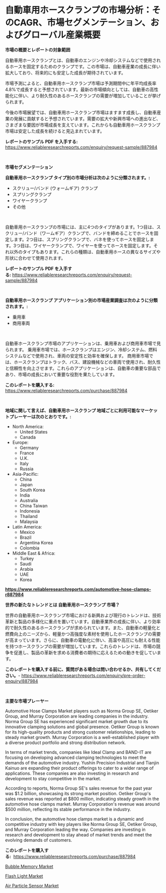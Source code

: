 <p><h1>自動車用ホースクランプの市場分析：そのCAGR、市場セグメンテーション、およびグローバル産業概要</h1></p><p><strong>市場の概要とレポートの対象範囲</strong></p>
<p><p>自動車用ホースクランプとは、自動車のエンジンや冷却システムなどで使用されるホースを固定するためのクランプです。この市場は、自動車産業の成長に伴い拡大しており、将来的にも安定した成長が期待されています。</p><p>市場予測によると、自動車用ホースクランプ市場は予測期間中に年平均成長率4.8%で成長すると予想されています。最新の市場傾向としては、自動車の高性能化に伴い、より耐久性のあるホースクランプの需要が増加していることが挙げられます。</p><p>今後の市場展望では、自動車用ホースクランプ市場はますます成長し、自動車産業の発展に貢献すると予想されています。需要の拡大や新興市場への進出など、さまざまな要因が市場成長を支えています。これからも自動車用ホースクランプ市場は安定した成長を続けると見込まれています。</p></p>
<p><strong>レポートのサンプル PDF を入手する:</strong> <a href="https://www.reliableresearchreports.com/enquiry/request-sample/887984">https://www.reliableresearchreports.com/enquiry/request-sample/887984</a></p>
<p>&nbsp;</p>
<p><strong>市場セグメンテーション</strong></p>
<p><strong>自動車用ホースクランプ タイプ別の市場分析は次のように分類されます。:</strong></p>
<p><ul><li>スクリュー/バンド (ウォームギア) クランプ</li><li>スプリングクランプ</li><li>ワイヤークランプ</li><li>その他</li></ul></p>
<p>&nbsp;</p>
<p><p>自動車用ホースクランプの市場には、主に4つのタイプがあります。1つ目は、スクリュー/バンド（ワームギア）クランプで、バンドを締めることでホースを固定します。2つ目は、スプリングクランプで、バネを使ってホースを固定します。3つ目は、ワイヤークランプで、ワイヤーを使ってホースを固定します。それ以外のタイプもあります。これらの種類は、自動車用ホースの異なるサイズや形状に合わせて使用されます。</p></p>
<p><strong>レポートのサンプル PDF を入手する:</strong>&nbsp;<a href="https://www.reliableresearchreports.com/enquiry/request-sample/887984">https://www.reliableresearchreports.com/enquiry/request-sample/887984</a></p>
<p>&nbsp;</p>
<p><strong> 自動車用ホースクランプ アプリケーション別の市場産業調査は次のように分類されます。:</strong></p>
<p><ul><li>乗用車</li><li>商用車両</li></ul></p>
<p>&nbsp;</p>
<p><p>自動車ホースクランプ市場のアプリケーションは、乗用車および商用車市場で見られます。 乗用車市場では、ホースクランプはエンジン、冷却システム、燃料システムなどで使用され、車両の安定性と効率を確保します。 商用車市場では、ホースクランプはトラック、バス、建設機械などの車両で使用され、耐久性と信頼性を向上させます。これらのアプリケーションは、自動車の重要な部品であり、市場の成長において重要な役割を果たしています。</p></p>
<p><strong>このレポートを購入する:</strong>&nbsp; <a href="https://www.reliableresearchreports.com/purchase/887984">https://www.reliableresearchreports.com/purchase/887984</a></p>
<p>&nbsp;</p>
<p><strong>地域に関して言えば、自動車用ホースクランプ 地域ごとに利用可能なマーケットプレーヤーは次のとおりです。:</strong></p>
<p><ul>
    <li>
        North America:
        <ul>
            <li>United States</li>
            <li>Canada</li>
        </ul>
    </li>
    <li>
        Europe:
        <ul>
            <li>Germany</li>
            <li>France</li>
            <li>U.K.</li>
            <li>Italy</li>
            <li>Russia</li>
        </ul>
    </li>
    <li>
        Asia-Pacific:
        <ul>
            <li>China</li>
            <li>Japan</li>
            <li>South Korea</li>
            <li>India</li>
            <li>Australia</li>
            <li>China Taiwan</li>
            <li>Indonesia</li>
            <li>Thailand</li>
            <li>Malaysia</li>
        </ul>
    </li>
    <li>
        Latin America:
        <ul>
            <li>Mexico</li>
            <li>Brazil</li>
            <li>Argentina Korea</li>
            <li>Colombia</li>
        </ul>
    </li>
    <li>
        Middle East & Africa:
        <ul>
            <li>Turkey</li>
            <li>Saudi</li>
            <li>Arabia</li>
            <li>UAE</li>
            <li>Korea</li>
        </ul>
    </li>
    </ul></p>
<p><strong><a href="https://www.reliableresearchreports.com/automotive-hose-clamps-r887984">https://www.reliableresearchreports.com/automotive-hose-clamps-r887984</a></strong>&nbsp;</p>
<p><strong>世界の新たなトレンドとは 自動車用ホースクランプ 市場？</strong></p>
<p><p>世界の自動車用ホースクランプ市場における新興および現行のトレンドは、技術革新と製品の多様化に重点を置いています。自動車業界の成長に伴い、より効率的で耐久性のあるホースクランプが求められています。また、自動車の軽量化と燃費向上のニーズから、軽量かつ高強度な素材を使用したホースクランプの需要が高まっています。さらに、自動車の電動化に伴い、高温や高圧にも耐える性能を持つホースクランプの需要が増加しています。これらのトレンドは、市場の競争を促進し、製品の革新を求める消費者の期待に応えるための動きを促しています。</p></p>
<p><strong>このレポートを購入する前に、質問がある場合は問い合わせるか、共有してください。</strong>- <a href="https://www.reliableresearchreports.com/enquiry/pre-order-enquiry/887984">https://www.reliableresearchreports.com/enquiry/pre-order-enquiry/887984</a></p>
<p>&nbsp;</p>
<p><strong>主要な市場プレーヤー</strong></p>
<p><p>Automotive Hose Clamps Market players such as Norma Group SE, Oetiker Group, and Murray Corporation are leading companies in the industry. Norma Group SE has experienced significant market growth due to its innovative clamping solutions and global presence. Oetiker Group is known for its high-quality products and strong customer relationships, leading to steady market growth. Murray Corporation is a well-established player with a diverse product portfolio and strong distribution network.</p><p>In terms of market trends, companies like Ideal Clamp and BAND-IT are focusing on developing advanced clamping technologies to meet the demands of the automotive industry. Yushin Precision Industrial and Tianjin Kainuo are expanding their product offerings to cater to a wider range of applications. These companies are also investing in research and development to stay competitive in the market.</p><p>According to reports, Norma Group SE's sales revenue for the past year was $1.2 billion, showcasing its strong market position. Oetiker Group's sales revenue was reported at $800 million, indicating steady growth in the automotive hose clamps market. Murray Corporation's revenue was around $500 million, reflecting its stable performance in the industry.</p><p>In conclusion, the automotive hose clamps market is a dynamic and competitive industry with key players like Norma Group SE, Oetiker Group, and Murray Corporation leading the way. Companies are investing in research and development to stay ahead of market trends and meet the evolving demands of customers.</p></p>
<p><strong>このレポートを購入する:</strong>&nbsp;&nbsp;<a href="https://www.reliableresearchreports.com/purchase/887984">https://www.reliableresearchreports.com/purchase/887984</a></p>
<p><p><a href="https://thundering-castanet-c65.notion.site/Bubble-Memory-Market-The-Key-To-Successful-Business-Strategy-Forecast-Till-2031-b4168e537d2a4a0cbbe16498da10cc1e">Bubble Memory Market</a></p><p><a href="https://bubble-tree-ea4.notion.site/Analyzing-Flash-Light-Market-Global-Industry-Perspective-and-Forecast-2024-to-2031-d91ddb0553aa44feb81e3ea4dc0c3720">Flash Light Market</a></p><p><a href="https://thundering-castanet-c65.notion.site/Air-Particle-Sensor-Market-Share-Evolution-and-Market-Growth-Trends-2024-2031-66938c59ca444d269781cd128e7c9e0d">Air Particle Sensor Market</a></p></p>